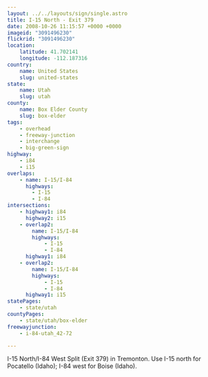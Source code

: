 ```yaml
---
layout: ../../layouts/sign/single.astro
title: I-15 North - Exit 379
date: 2008-10-26 11:15:57 +0000 +0000
imageid: "3091496230"
flickrid: "3091496230"
location:
    latitude: 41.702141
    longitude: -112.187316
country:
    name: United States
    slug: united-states
state:
    name: Utah
    slug: utah
county:
    name: Box Elder County
    slug: box-elder
tags:
    - overhead
    - freeway-junction
    - interchange
    - big-green-sign
highway:
    - i84
    - i15
overlaps:
    - name: I-15/I-84
      highways:
        - I-15
        - I-84
intersections:
    - highway1: i84
      highway2: i15
    - overlap2:
        name: I-15/I-84
        highways:
            - I-15
            - I-84
      highway1: i84
    - overlap2:
        name: I-15/I-84
        highways:
            - I-15
            - I-84
      highway1: i15
statePages:
    - state/utah
countyPages:
    - state/utah/box-elder
freewayjunction:
    - i-84-utah_42-72

---
```

I-15 North/I-84 West Split (Exit 379) in Tremonton.  Use I-15 north for Pocatello (Idaho); I-84 west for Boise (Idaho).